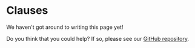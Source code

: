# Clauses

We haven't got around to writing this page yet!

Do you think that you could help? If so, please see our [GitHub repository](https://github.com/accordproject/ergo).

